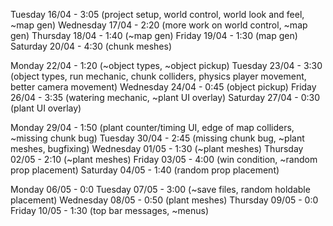 Tuesday 16/04 - 3:05 (project setup, world control, world look and feel, ~map gen)
Wednesday 17/04 - 2:20 (more work on world control, ~map gen)
Thursday 18/04 - 1:40 (~map gen)
Friday 19/04 - 1:30 (map gen)
Saturday 20/04 - 4:30 (chunk meshes)

Monday 22/04 - 1:20 (~object types, ~object pickup)
Tuesday 23/04 - 3:30 (object types, run mechanic, chunk colliders, physics player movement, better camera movement)
Wednesday 24/04 - 0:45 (object pickup)
Friday 26/04 - 3:35 (watering mechanic, ~plant UI overlay)
Saturday 27/04 - 0:30 (plant UI overlay)

Monday 29/04 - 1:50 (plant counter/timing UI, edge of map colliders, ~missing chunk bug)
Tuesday 30/04 - 2:45 (missing chunk bug, ~plant meshes, bugfixing)
Wednesday 01/05 - 1:30 (~plant meshes)
Thursday 02/05 - 2:10 (~plant meshes)
Friday 03/05 - 4:00 (win condition, ~random prop placement)
Saturday 04/05 - 1:40 (random prop placement)

Monday 06/05 - 0:0
Tuesday 07/05 - 3:00 (~save files, random holdable placement)
Wednesday 08/05 - 0:50 (plant meshes)
Thursday 09/05 - 0:0
Friday 10/05 - 1:30 (top bar messages, ~menus)